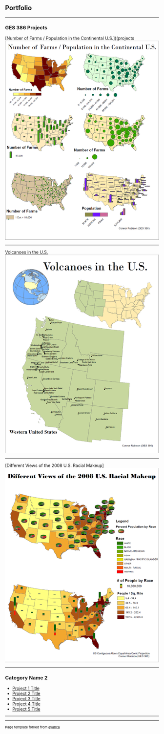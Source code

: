 ## Portfolio

---

### GES 386 Projects 

[Number of Farms / Population in the Continental U.S.])(projects
<img src="Projects_486/Farms.PNG?raw=true"/>

---
[Volcanoes in the U.S.](/Projects_486/LAB_1_Robison.pdf)
<img src="Projects_486/Volcanoes.PNG?raw=true"/>

---
[Different Views of the 2008 U.S. Racial Makeup]
<img src="Projects_486/2008.PNG?raw=true"/>

---

### Category Name 2

- [Project 1 Title](http://example.com/)
- [Project 2 Title](http://example.com/)
- [Project 3 Title](http://example.com/)
- [Project 4 Title](http://example.com/)
- [Project 5 Title](http://example.com/)

---




---
<p style="font-size:11px">Page template forked from <a href="https://github.com/evanca/quick-portfolio">evanca</a></p>
<!-- Remove above link if you don't want to attibute -->
